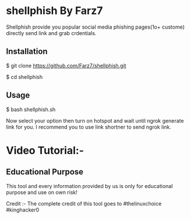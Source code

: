 # shellphish By Farz7

Shellphish provide you popular social media phishing pages(1o+ custome) directly send link and grab crdentials.

<h2>Installation</h2>

$ git clone https://github.com/Farz7/shellphish.git

$ cd shellphish

<h2>Usage</h2>
$ bash shellphish.sh

Now select your option then turn on hotspot and wait until ngrok generate link for you. I recommend you to use link shortner to send ngrok link.

<h1>Video Tutorial:-</h1>



<h2>Educational Purpose</h2>
This tool and every information provided by us is only for educational purpose and use on own risk!

Credit :- The complete credit of this tool goes to #thelinuxchoice #kinghacker0
